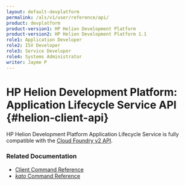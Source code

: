 ```yaml
---
layout: default-devplatform
permalink: /als/v1/user/reference/api/
product: devplatform
product-version1: HP Helion Development Platform
product-version2: HP Helion Development Platform 1.1
role1: Application Developer 
role2: ISV Developer
role3: Service Developer
role4: Systems Administrator
writer: Jayme P
---
```

<!--UNDER REVISION-->

# HP Helion Development Platform: Application Lifecycle Service API {#helion-client-api}

HP Helion Development Platform Application Lifecycle Service is fully compatible with the [Cloud Foundry v2 API](http://docs.cloudfoundry.org/services/api-v2.0.html).

### Related Documentation

* [Client Command Reference](/als/v1/user/reference/client-ref/)
* [*kato* Command Reference](/als/v1/admin/reference/kato-ref/)

